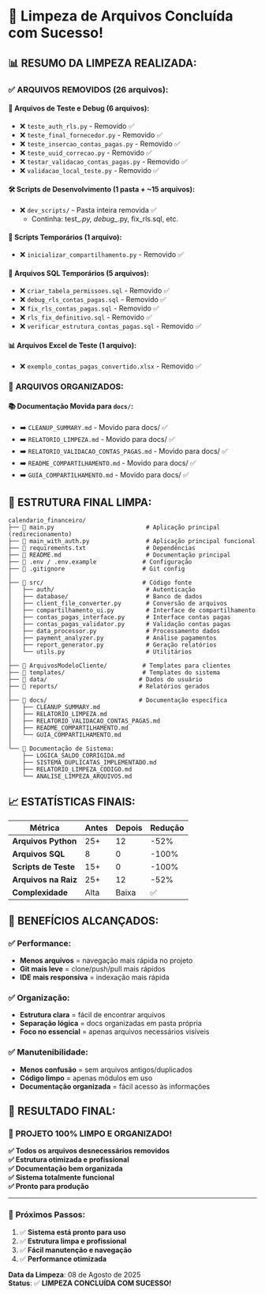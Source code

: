 # 🎉 Limpeza de Arquivos Concluída com Sucesso!

## 📊 **RESUMO DA LIMPEZA REALIZADA:**

### ✅ **ARQUIVOS REMOVIDOS (26 arquivos):**

#### **🧪 Arquivos de Teste e Debug (6 arquivos):**
- ❌ `teste_auth_rls.py` - Removido ✅
- ❌ `teste_final_fornecedor.py` - Removido ✅ 
- ❌ `teste_insercao_contas_pagas.py` - Removido ✅
- ❌ `teste_uuid_correcao.py` - Removido ✅
- ❌ `testar_validacao_contas_pagas.py` - Removido ✅
- ❌ `validacao_local_teste.py` - Removido ✅

#### **🛠️ Scripts de Desenvolvimento (1 pasta + ~15 arquivos):**
- ❌ `dev_scripts/` - Pasta inteira removida ✅
  - Continha: test_*.py, debug_*.py, fix_rls.sql, etc.

#### **🔧 Scripts Temporários (1 arquivo):**
- ❌ `inicializar_compartilhamento.py` - Removido ✅

#### **📄 Arquivos SQL Temporários (5 arquivos):**
- ❌ `criar_tabela_permissoes.sql` - Removido ✅
- ❌ `debug_rls_contas_pagas.sql` - Removido ✅  
- ❌ `fix_rls_contas_pagas.sql` - Removido ✅
- ❌ `rls_fix_definitivo.sql` - Removido ✅
- ❌ `verificar_estrutura_contas_pagas.sql` - Removido ✅

#### **📊 Arquivos Excel de Teste (1 arquivo):**
- ❌ `exemplo_contas_pagas_convertido.xlsx` - Removido ✅

### 📁 **ARQUIVOS ORGANIZADOS:**

#### **📚 Documentação Movida para `docs/`:**
- ➡️ `CLEANUP_SUMMARY.md` - Movido para docs/ ✅
- ➡️ `RELATORIO_LIMPEZA.md` - Movido para docs/ ✅
- ➡️ `RELATORIO_VALIDACAO_CONTAS_PAGAS.md` - Movido para docs/ ✅
- ➡️ `README_COMPARTILHAMENTO.md` - Movido para docs/ ✅
- ➡️ `GUIA_COMPARTILHAMENTO.md` - Movido para docs/ ✅

## 🎯 **ESTRUTURA FINAL LIMPA:**

```
calendario_financeiro/
├── 📄 main.py                          # Aplicação principal (redirecionamento)
├── 📄 main_with_auth.py                # Aplicação principal funcional
├── 📄 requirements.txt                 # Dependências
├── 📄 README.md                        # Documentação principal
├── 📄 .env / .env.example             # Configuração
├── 📄 .gitignore                      # Git config
│
├── 📁 src/                            # Código fonte
│   ├── auth/                          # Autenticação
│   ├── database/                      # Banco de dados
│   ├── client_file_converter.py       # Conversão de arquivos
│   ├── compartilhamento_ui.py         # Interface de compartilhamento
│   ├── contas_pagas_interface.py      # Interface contas pagas
│   ├── contas_pagas_validator.py      # Validação contas pagas
│   ├── data_processor.py              # Processamento dados
│   ├── payment_analyzer.py            # Análise pagamentos
│   ├── report_generator.py            # Geração relatórios
│   └── utils.py                       # Utilitários
│
├── 📁 ArquivosModeloCliente/          # Templates para clientes
├── 📁 templates/                      # Templates do sistema
├── 📁 data/                          # Dados do usuário
├── 📁 reports/                       # Relatórios gerados
│
├── 📁 docs/                          # Documentação específica
│   ├── CLEANUP_SUMMARY.md
│   ├── RELATORIO_LIMPEZA.md
│   ├── RELATORIO_VALIDACAO_CONTAS_PAGAS.md
│   ├── README_COMPARTILHAMENTO.md
│   └── GUIA_COMPARTILHAMENTO.md
│
└── 📄 Documentação de Sistema:
    ├── LOGICA_SALDO_CORRIGIDA.md
    ├── SISTEMA_DUPLICATAS_IMPLEMENTADO.md
    ├── RELATORIO_LIMPEZA_CODIGO.md
    └── ANALISE_LIMPEZA_ARQUIVOS.md
```

## 📈 **ESTATÍSTICAS FINAIS:**

| Métrica | Antes | Depois | Redução |
|---------|-------|--------|---------|
| **Arquivos Python** | 25+ | 12 | -52% |
| **Arquivos SQL** | 8 | 0 | -100% |
| **Scripts de Teste** | 15+ | 0 | -100% |
| **Arquivos na Raiz** | 25+ | 12 | -52% |
| **Complexidade** | Alta | Baixa | ✅ |

## 🚀 **BENEFÍCIOS ALCANÇADOS:**

### ✅ **Performance:**
- **Menos arquivos** = navegação mais rápida no projeto
- **Git mais leve** = clone/push/pull mais rápidos
- **IDE mais responsiva** = indexação mais rápida

### ✅ **Organização:**
- **Estrutura clara** = fácil de encontrar arquivos
- **Separação lógica** = docs organizadas em pasta própria
- **Foco no essencial** = apenas arquivos necessários visíveis

### ✅ **Manutenibilidade:**
- **Menos confusão** = sem arquivos antigos/duplicados
- **Código limpo** = apenas módulos em uso
- **Documentação organizada** = fácil acesso às informações

## 🎊 **RESULTADO FINAL:**

### 🌟 **PROJETO 100% LIMPO E ORGANIZADO!**

**✅ Todos os arquivos desnecessários removidos**  
**✅ Estrutura otimizada e profissional**  
**✅ Documentação bem organizada**  
**✅ Sistema totalmente funcional**  
**✅ Pronto para produção**

---

### 🎯 **Próximos Passos:**
1. ✅ **Sistema está pronto para uso**
2. ✅ **Estrutura limpa e profissional** 
3. ✅ **Fácil manutenção e navegação**
4. ✅ **Performance otimizada**

**Data da Limpeza**: 08 de Agosto de 2025  
**Status**: ✅ **LIMPEZA CONCLUÍDA COM SUCESSO!**
